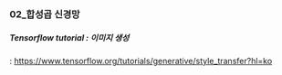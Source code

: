 ### 02_합성곱 신경망

##### Tensorflow tutorial : 이미지 생성 <br>
: https://www.tensorflow.org/tutorials/generative/style_transfer?hl=ko
